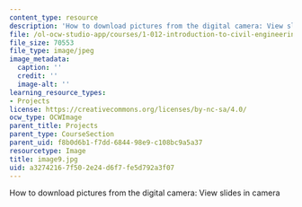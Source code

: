 ```yaml
---
content_type: resource
description: 'How to download pictures from the digital camera: View slides in camera'
file: /ol-ocw-studio-app/courses/1-012-introduction-to-civil-engineering-design-spring-2002/a32742167f502e24d6f7fe5d792a3f07_image9.jpg
file_size: 70553
file_type: image/jpeg
image_metadata:
  caption: ''
  credit: ''
  image-alt: ''
learning_resource_types:
- Projects
license: https://creativecommons.org/licenses/by-nc-sa/4.0/
ocw_type: OCWImage
parent_title: Projects
parent_type: CourseSection
parent_uid: f8b0d6b1-f7dd-6844-98e9-c108bc9a5a37
resourcetype: Image
title: image9.jpg
uid: a3274216-7f50-2e24-d6f7-fe5d792a3f07
---
```

How to download pictures from the digital camera: View slides in camera